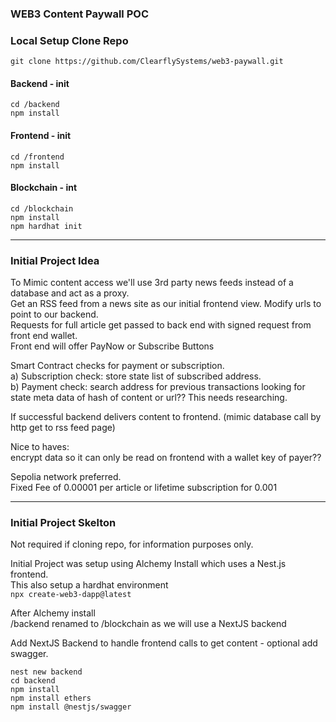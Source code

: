 ### WEB3 Content Paywall POC  

### Local Setup Clone Repo  
```
git clone https://github.com/ClearflySystems/web3-paywall.git 
```

#### Backend - init
``` 
cd /backend  
npm install  
```

#### Frontend - init  
``` 
cd /frontend  
npm install  
```

#### Blockchain - int  
```
cd /blockchain  
npm install  
npm hardhat init  
```

---

### Initial Project Idea

To Mimic content access we'll use 3rd party news feeds instead of a database and act as a proxy.  
Get an RSS feed from a news site as our initial frontend view. Modify urls to point to our backend.  
Requests for full article get passed to back end with signed request from front end wallet.  
Front end will offer PayNow or Subscribe Buttons  

Smart Contract checks for payment or subscription.  
a) Subscription check: store state list of subscribed address.  
b) Payment check: search address for previous transactions looking for state meta data of hash of content or url?? This needs researching.  

If successful backend delivers content to frontend. (mimic database call by http get to rss feed page)

Nice to haves:  
encrypt data so it can only be read on frontend with a wallet key of payer??

Sepolia network preferred.  
Fixed Fee of 0.00001 per article or lifetime subscription for 0.001  




---

### Initial Project Skelton  
Not required if cloning repo, for information purposes only.  

Initial Project was setup using Alchemy Install which uses a Nest.js frontend.  
This also setup a hardhat environment  
```npx create-web3-dapp@latest```  

After Alchemy install  
/backend renamed to /blockchain as we will use a NextJS backend  

Add NextJS Backend to handle frontend calls to get content - optional add swagger.  
```
nest new backend  
cd backend  
npm install  
npm install ethers  
npm install @nestjs/swagger  
```
